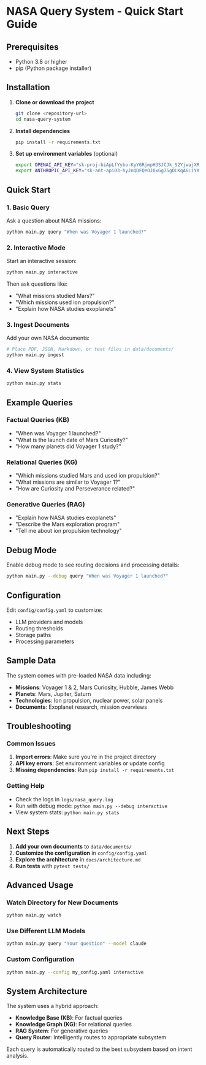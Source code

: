 # NASA Query System - Quick Start Guide

## Prerequisites

- Python 3.8 or higher
- pip (Python package installer)

## Installation

1. **Clone or download the project**
   ```bash
   git clone <repository-url>
   cd nasa-query-system
   ```

2. **Install dependencies**
   ```bash
   pip install -r requirements.txt
   ```

3. **Set up environment variables** (optional)
   ```bash
   export OPENAI_API_KEY="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"
   export ANTHROPIC_API_KEY="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"
   ```

## Quick Start

### 1. Basic Query

Ask a question about NASA missions:

```bash
python main.py query "When was Voyager 1 launched?"
```

### 2. Interactive Mode

Start an interactive session:

```bash
python main.py interactive
```

Then ask questions like:
- "What missions studied Mars?"
- "Which missions used ion propulsion?"
- "Explain how NASA studies exoplanets"

### 3. Ingest Documents

Add your own NASA documents:

```bash
# Place PDF, JSON, Markdown, or text files in data/documents/
python main.py ingest
```

### 4. View System Statistics

```bash
python main.py stats
```

## Example Queries

### Factual Queries (KB)
- "When was Voyager 1 launched?"
- "What is the launch date of Mars Curiosity?"
- "How many planets did Voyager 1 study?"

### Relational Queries (KG)
- "Which missions studied Mars and used ion propulsion?"
- "What missions are similar to Voyager 1?"
- "How are Curiosity and Perseverance related?"

### Generative Queries (RAG)
- "Explain how NASA studies exoplanets"
- "Describe the Mars exploration program"
- "Tell me about ion propulsion technology"

## Debug Mode

Enable debug mode to see routing decisions and processing details:

```bash
python main.py --debug query "When was Voyager 1 launched?"
```

## Configuration

Edit `config/config.yaml` to customize:

- LLM providers and models
- Routing thresholds
- Storage paths
- Processing parameters

## Sample Data

The system comes with pre-loaded NASA data including:

- **Missions**: Voyager 1 & 2, Mars Curiosity, Hubble, James Webb
- **Planets**: Mars, Jupiter, Saturn
- **Technologies**: Ion propulsion, nuclear power, solar panels
- **Documents**: Exoplanet research, mission overviews

## Troubleshooting

### Common Issues

1. **Import errors**: Make sure you're in the project directory
2. **API key errors**: Set environment variables or update config
3. **Missing dependencies**: Run `pip install -r requirements.txt`

### Getting Help

- Check the logs in `logs/nasa_query.log`
- Run with debug mode: `python main.py --debug interactive`
- View system stats: `python main.py stats`

## Next Steps

1. **Add your own documents** to `data/documents/`
2. **Customize the configuration** in `config/config.yaml`
3. **Explore the architecture** in `docs/architecture.md`
4. **Run tests** with `pytest tests/`

## Advanced Usage

### Watch Directory for New Documents

```bash
python main.py watch
```

### Use Different LLM Models

```bash
python main.py query "Your question" --model claude
```

### Custom Configuration

```bash
python main.py --config my_config.yaml interactive
```

## System Architecture

The system uses a hybrid approach:

- **Knowledge Base (KB)**: For factual queries
- **Knowledge Graph (KG)**: For relational queries  
- **RAG System**: For generative queries
- **Query Router**: Intelligently routes to appropriate subsystem

Each query is automatically routed to the best subsystem based on intent analysis. 